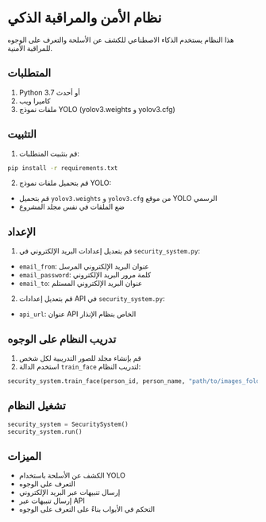 # نظام الأمن والمراقبة الذكي

هذا النظام يستخدم الذكاء الاصطناعي للكشف عن الأسلحة والتعرف على الوجوه للمراقبة الأمنية.

## المتطلبات

1. Python 3.7 أو أحدث
2. كاميرا ويب
3. ملفات نموذج YOLO (yolov3.weights و yolov3.cfg)

## التثبيت

1. قم بتثبيت المتطلبات:
```bash
pip install -r requirements.txt
```

2. قم بتحميل ملفات نموذج YOLO:
- قم بتحميل `yolov3.weights` و `yolov3.cfg` من موقع YOLO الرسمي
- ضع الملفات في نفس مجلد المشروع

## الإعداد

1. قم بتعديل إعدادات البريد الإلكتروني في `security_system.py`:
- `email_from`: عنوان البريد الإلكتروني المرسل
- `email_password`: كلمة مرور البريد الإلكتروني
- `email_to`: عنوان البريد الإلكتروني المستلم

2. قم بتعديل إعدادات API في `security_system.py`:
- `api_url`: عنوان API الخاص بنظام الإنذار

## تدريب النظام على الوجوه

1. قم بإنشاء مجلد للصور التدريبية لكل شخص
2. استخدم الدالة `train_face` لتدريب النظام:
```python
security_system.train_face(person_id, person_name, "path/to/images_folder")
```

## تشغيل النظام

```python
security_system = SecuritySystem()
security_system.run()
```

## الميزات

- الكشف عن الأسلحة باستخدام YOLO
- التعرف على الوجوه
- إرسال تنبيهات عبر البريد الإلكتروني
- إرسال تنبيهات عبر API
- التحكم في الأبواب بناءً على التعرف على الوجوه 